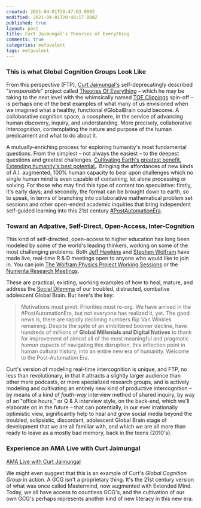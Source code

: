 ```yaml
---
created: 2021-04-01T20:47:03.000Z
modified: 2021-04-01T20:48:17.000Z
published: true
layout: post
title: Curt Jaimungal's Theories of Everything
comments: true
categories: metavalent
tags: metavalent
---
```

### This is what Global Cognition Groups Look Like

From this perspective (FTP), [Curt Jaimungal's](https://www.patreon.com/curtjaimungal) self-deprecatingly described "_irresponsible_" project called [Theories Of Everything](https://www.youtube.com/c/TheoriesofEverything/featured) &ndash; which he may be taking to the next level with the whimsically named [TOE Clippings](https://www.youtube.com/channel/UCdITf9DoFmndXy7nXWIoa7g/featured) spin-off &ndash; is perhaps one of the best examples of what many of us envisioned when we imagined what a healthy, functional #GlobalBrain could become. A colloborative cognition space, a noosphere, in the service of advancing human discovery, inquiry, and understanding. More precisely, collaborative _intercognition_, contemplating the nature and purpose of the human predicament and what to do about it.

A mutually-enriching process for exploring humanity's most fundamental questions. From the simplest &ndash; not always the easiest &ndash; to the deepest questions and greatest challenges. [Cultivating Earth's greatest benefit. Extending humanity's best potential.](https://GlobalCognitionGroup.com). Bringing the affordances of new kinds of A.I. augmented, 100% human capacity to bear upon challenges which no single human mind is even capable of containing, let alone processing or solving. For those who may find this type of content too speculative: firstly, it's early days; and secondly, the format can be brought down to earth, so to speak, in terms of branching into collaborative mathematical problem set sessions and other open-ended academic inquiries that bring independent self-guided learning into this 21st century [#PostAutomationEra](https://twitter.com/search?q=%23PostAutomationEra&src=typed_query).

### Toward an Adpative, Self-Direct, Open-Access, Inter-Cognition

This kind of self-directed, open-access to higher education has long been modeled by some of the world's leading thinkers, working on some of the most challenging problems. Both [Jeff Hawkins]() and [Stephen Wolfram](https://www.facebook.com/wolframresearch/) have made live, real-time R & D meetings open to anyone who would like to join in. You can join [The Wolfram Physics Project Working Sessions](https://www.wolframphysics.org/livestreams/) or the [Numenta Research Meetings](https://www.facebook.com/OfficialNumenta/).

These are practical, existing, working examples of how to heal, mature, and address the [Social Dilemma](https://TheSocialDilemma.com) of our troubled, distracted, combative adolescent Global Brain. But here's the key:

> Motivations must pivot. Priorities must re-org. We have arrived in the #PostAutomationEra, but not everyone has realized it, yet. The good news is, there are rapidly declining numbers Rip Van Winkles remaining. Despite the spite of an embittered boomer decline, have hundreds of millions of **Global Millenials and Digital Natives** to thank for improvement of almost all of the most meaningful and pragmatic _human aspects_ of navigating this disruption, this inflection point in human cultural history, into an entire new era of humanity. Welcome to the Post-Automation Era.

Curt's version of modeling real-time intercognition is unique, and FTP, no less than revolutionary, in that it attracts a slightly larger audience than other mere podcasts, or more specialized research groups, and is actively modeling and cultivating an entirely new kind of productive intercognition &ndash; by means of a kind of _fouth-way_ interview method of shared inquiry, by way of an "office hours," or Q & A interview style, on the back-end, which we'll elaborate on in the future &ndash; that can potentially, in our ever irrationally optimistic view, significantly help to heal and grow social media beyond the troubled, solipsistic, discordant, adolescent Global Brain stage of development that we are all familiar with, and which we are all more than ready to leave as a mostly bad memory, back in the teens (2010's).

### Experience an AMA Live with Curt Jaimungal

[AMA Live with Curt Jaimungal](https://youtu.be/N45kAuaVJ6s)

We might even suggest that this is an example of Curt's _Global Cognition Group_ in action. A GCG isn't a proprietary thing. It's the 21st century version of what was once called Mastermind, now augmented with Extended Mind. Today, we all have access to countless GCG's, and the cultivation of our own GCG's perhaps represents another kind of new literacy in this new era.
